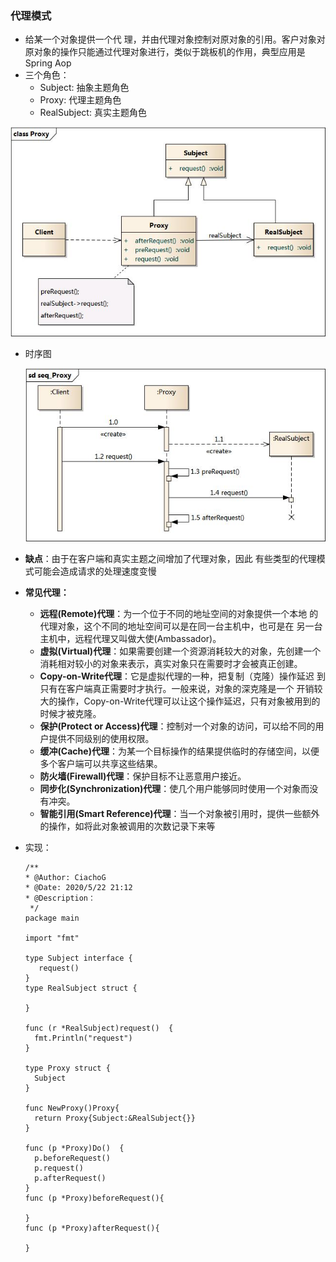 ### 代理模式

- 给某一个对象提供一个代 理，并由代理对象控制对原对象的引用。客户对象对原对象的操作只能通过代理对象进行，类似于跳板机的作用，典型应用是Spring Aop
- 三个角色：
  - Subject: 抽象主题角色
  - Proxy: 代理主题角色
  - RealSubject: 真实主题角色

![../_images/Proxy.jpg](../assets/Proxy.jpg)

- 时序图

  ![../_images/seq_Proxy.jpg](../assets/seq_Proxy.jpg)

- **缺点**：由于在客户端和真实主题之间增加了代理对象，因此 有些类型的代理模式可能会造成请求的处理速度变慢

- **常见代理：**

  - **远程(Remote)代理**：为一个位于不同的地址空间的对象提供一个本地 的代理对象，这个不同的地址空间可以是在同一台主机中，也可是在 另一台主机中，远程代理又叫做大使(Ambassador)。
  - **虚拟(Virtual)代理**：如果需要创建一个资源消耗较大的对象，先创建一个消耗相对较小的对象来表示，真实对象只在需要时才会被真正创建。
  - **Copy-on-Write代理**：它是虚拟代理的一种，把复制（克隆）操作延迟 到只有在客户端真正需要时才执行。一般来说，对象的深克隆是一个 开销较大的操作，Copy-on-Write代理可以让这个操作延迟，只有对象被用到的时候才被克隆。
  - **保护(Protect or Access)代理**：控制对一个对象的访问，可以给不同的用户提供不同级别的使用权限。
  - **缓冲(Cache)代理**：为某一个目标操作的结果提供临时的存储空间，以便多个客户端可以共享这些结果。
  - **防火墙(Firewall)代理**：保护目标不让恶意用户接近。
  - **同步化(Synchronization)代理**：使几个用户能够同时使用一个对象而没有冲突。
  - **智能引用(Smart Reference)代理**：当一个对象被引用时，提供一些额外的操作，如将此对象被调用的次数记录下来等

- 实现：

  ```
  /**
  * @Author: CiachoG
  * @Date: 2020/5/22 21:12
  * @Description：
   */
  package main
  
  import "fmt"
  
  type Subject interface {
  	 request()
  }
  type RealSubject struct {
  
  }
  
  func (r *RealSubject)request()  {
  	fmt.Println("request")
  }
  
  type Proxy struct {
  	Subject
  }
  
  func NewProxy()Proxy{
  	return Proxy{Subject:&RealSubject{}}
  }
  
  func (p *Proxy)Do()  {
  	p.beforeRequest()
  	p.request()
  	p.afterRequest()
  }
  func (p *Proxy)beforeRequest(){
  
  }
  func (p *Proxy)afterRequest(){
  
  }
  ```

  

  

